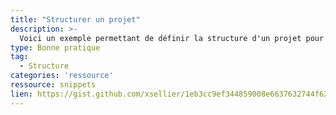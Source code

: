 ```yaml
---
title: "Structurer un projet"
description: >-
  Voici un exemple permettant de définir la structure d'un projet pour Godot Engine.
type: Bonne pratique
tag:
  - Structure
categories: 'ressource'
ressource: snippets
lien: https://gist.github.com/xsellier/1eb3cc9ef344859008e6637632744f62
---
```

